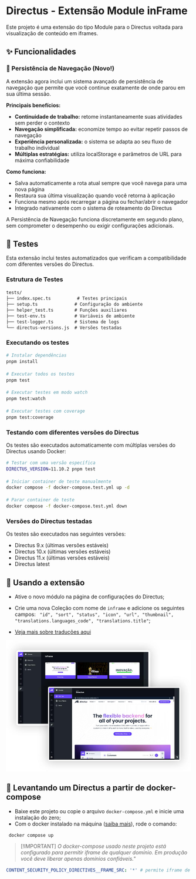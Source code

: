 # Directus - Extensão Module inFrame

Este projeto é uma extensão do tipo Module para o Directus voltada para visualização de conteúdo em iframes.

## ✨ Funcionalidades

### 🔄 Persistência de Navegação (Novo!)

A extensão agora inclui um sistema avançado de persistência de navegação que permite que você continue exatamente de
onde parou em sua última sessão.

**Principais benefícios:**

- **Continuidade de trabalho:** retome instantaneamente suas atividades sem perder o contexto
- **Navegação simplificada:** economize tempo ao evitar repetir passos de navegação
- **Experiência personalizada:** o sistema se adapta ao seu fluxo de trabalho individual
- **Múltiplas estratégias:** utiliza localStorage e parâmetros de URL para máxima confiabilidade

**Como funciona:**

- Salva automaticamente a rota atual sempre que você navega para uma nova página
- Restaura sua última visualização quando você retorna à aplicação
- Funciona mesmo após recarregar a página ou fechar/abrir o navegador
- Integrado nativamente com o sistema de roteamento do Directus

A Persistência de Navegação funciona discretamente em segundo plano, sem comprometer o desempenho ou exigir
configurações adicionais.

## 🧪 Testes

Esta extensão inclui testes automatizados que verificam a compatibilidade com diferentes versões do Directus.

### Estrutura de Testes

```
tests/
├── index.spec.ts          # Testes principais
├── setup.ts              # Configuração do ambiente
├── helper_test.ts        # Funções auxiliares
├── test-env.ts           # Variáveis de ambiente
├── test-logger.ts        # Sistema de logs
└── directus-versions.js  # Versões testadas
```

### Executando os testes

```bash
# Instalar dependências
pnpm install

# Executar todos os testes
pnpm test

# Executar testes em modo watch
pnpm test:watch

# Executar testes com coverage
pnpm test:coverage
```

### Testando com diferentes versões do Directus

Os testes são executados automaticamente com múltiplas versões do Directus usando Docker:

```bash
# Testar com uma versão específica
DIRECTUS_VERSION=11.10.2 pnpm test

# Iniciar container de teste manualmente
docker compose -f docker-compose.test.yml up -d

# Parar container de teste
docker compose -f docker-compose.test.yml down
```

### Versões do Directus testadas

Os testes são executados nas seguintes versões:

- Directus 9.x (últimas versões estáveis)
- Directus 10.x (últimas versões estáveis)
- Directus 11.x (últimas versões estáveis)
- Directus latest

## 💎 Usando a extensão

- Ative o novo módulo na página de configurações do Directus;
- Crie uma nova Coleção com nome de `inframe` e adicione os seguintes campos:
  ` "id", "sort", "status", "icon", "url", "thumbnail", "translations.languages_code", "translations.title"`;

- [Veja mais sobre traduções aqui](https://docs.directus.io/guides/headless-cms/content-translations.html)

![Tela de visualização da extensão](docs/tela.jpg)

## 🚀 Levantando um Directus a partir de docker-compose

- Baixe este projeto ou copie o arquivo `docker-compose.yml` e inicie uma instalação do zero;
- Com o docker instalado na máquina ([saiba mais](https://docs.docker.com/get-docker/)), rode o comando:

```
 docker compose up
```

> [!IMPORTANT] _O docker-compose usado neste projeto está configurado para permitir iframe de qualquer domínio. Em
> produção você deve liberar apenas domínios confiáveis."_

```yaml
CONTENT_SECURITY_POLICY_DIRECTIVES__FRAME_SRC: '*' # permite iframe de qualquer domínio
```
